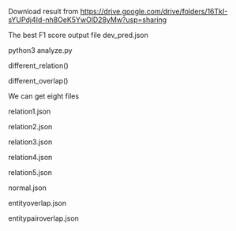 Download result from https://drive.google.com/drive/folders/16TkI-sYUPdj4Id-nh8OeK5YwOlD28yMw?usp=sharing

The best F1 score output file dev_pred.json

python3  analyze.py  

different_relation()

different_overlap()

We can get eight files

relation1.json

relation2.json

relation3.json

relation4.json

relation5.json

normal.json

entityoverlap.json

entitypairoverlap.json


